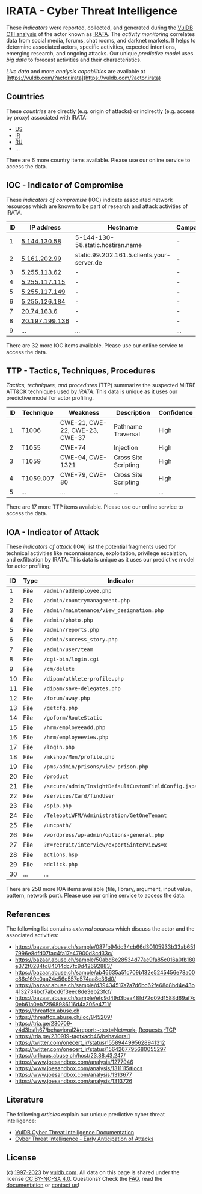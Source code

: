 # IRATA - Cyber Threat Intelligence

These _indicators_ were reported, collected, and generated during the [VulDB CTI analysis](https://vuldb.com/?kb.cti) of the actor known as [IRATA](https://vuldb.com/?actor.irata). The _activity monitoring_ correlates data from social media, forums, chat rooms, and darknet markets. It helps to determine associated actors, specific activities, expected intentions, emerging research, and ongoing attacks. Our unique _predictive model_ uses _big data_ to forecast activities and their characteristics.

_Live data_ and more _analysis capabilities_ are available at [https://vuldb.com/?actor.irata](https://vuldb.com/?actor.irata)

## Countries

These _countries_ are directly (e.g. origin of attacks) or indirectly (e.g. access by proxy) associated with IRATA:

* [US](https://vuldb.com/?country.us)
* [IR](https://vuldb.com/?country.ir)
* [RU](https://vuldb.com/?country.ru)
* ...

There are 6 more country items available. Please use our online service to access the data.

## IOC - Indicator of Compromise

These _indicators of compromise_ (IOC) indicate associated network resources which are known to be part of research and attack activities of IRATA.

ID | IP address | Hostname | Campaign | Confidence
-- | ---------- | -------- | -------- | ----------
1 | [5.144.130.58](https://vuldb.com/?ip.5.144.130.58) | 5-144-130-58.static.hostiran.name | - | High
2 | [5.161.202.99](https://vuldb.com/?ip.5.161.202.99) | static.99.202.161.5.clients.your-server.de | - | High
3 | [5.255.113.62](https://vuldb.com/?ip.5.255.113.62) | - | - | High
4 | [5.255.117.115](https://vuldb.com/?ip.5.255.117.115) | - | - | High
5 | [5.255.117.149](https://vuldb.com/?ip.5.255.117.149) | - | - | High
6 | [5.255.126.184](https://vuldb.com/?ip.5.255.126.184) | - | - | High
7 | [20.74.163.6](https://vuldb.com/?ip.20.74.163.6) | - | - | High
8 | [20.197.199.136](https://vuldb.com/?ip.20.197.199.136) | - | - | High
9 | ... | ... | ... | ...

There are 32 more IOC items available. Please use our online service to access the data.

## TTP - Tactics, Techniques, Procedures

_Tactics, techniques, and procedures_ (TTP) summarize the suspected MITRE ATT&CK techniques used by _IRATA_. This data is unique as it uses our predictive model for actor profiling.

ID | Technique | Weakness | Description | Confidence
-- | --------- | -------- | ----------- | ----------
1 | T1006 | CWE-21, CWE-22, CWE-23, CWE-37 | Pathname Traversal | High
2 | T1055 | CWE-74 | Injection | High
3 | T1059 | CWE-94, CWE-1321 | Cross Site Scripting | High
4 | T1059.007 | CWE-79, CWE-80 | Cross Site Scripting | High
5 | ... | ... | ... | ...

There are 17 more TTP items available. Please use our online service to access the data.

## IOA - Indicator of Attack

These _indicators of attack_ (IOA) list the potential fragments used for technical activities like reconnaissance, exploitation, privilege escalation, and exfiltration by IRATA. This data is unique as it uses our predictive model for actor profiling.

ID | Type | Indicator | Confidence
-- | ---- | --------- | ----------
1 | File | `/admin/addemployee.php` | High
2 | File | `/admin/countrymanagement.php` | High
3 | File | `/admin/maintenance/view_designation.php` | High
4 | File | `/admin/photo.php` | High
5 | File | `/admin/reports.php` | High
6 | File | `/admin/success_story.php` | High
7 | File | `/admin/user/team` | High
8 | File | `/cgi-bin/login.cgi` | High
9 | File | `/cm/delete` | Medium
10 | File | `/dipam/athlete-profile.php` | High
11 | File | `/dipam/save-delegates.php` | High
12 | File | `/forum/away.php` | High
13 | File | `/getcfg.php` | Medium
14 | File | `/goform/RouteStatic` | High
15 | File | `/hrm/employeeadd.php` | High
16 | File | `/hrm/employeeview.php` | High
17 | File | `/login.php` | Medium
18 | File | `/mkshop/Men/profile.php` | High
19 | File | `/pms/admin/prisons/view_prison.php` | High
20 | File | `/product` | Medium
21 | File | `/secure/admin/InsightDefaultCustomFieldConfig.jspa` | High
22 | File | `/services/Card/findUser` | High
23 | File | `/spip.php` | Medium
24 | File | `/TeleoptiWFM/Administration/GetOneTenant` | High
25 | File | `/uncpath/` | Medium
26 | File | `/wordpress/wp-admin/options-general.php` | High
27 | File | `?r=recruit/interview/export&interviews=x` | High
28 | File | `actions.hsp` | Medium
29 | File | `adclick.php` | Medium
30 | ... | ... | ...

There are 258 more IOA items available (file, library, argument, input value, pattern, network port). Please use our online service to access the data.

## References

The following list contains _external sources_ which discuss the actor and the associated activities:

* https://bazaar.abuse.ch/sample/087fb94dc34cb66d30105933b33ab6517996e8dfd07fac4fa17e47900d3cd33c/
* https://bazaar.abuse.ch/sample/50abd8e28534d77ae9fa85c016a0fb180e372f0284fd84014dc7fc9d42692883/
* https://bazaar.abuse.ch/sample/ab46635a51c709b132e5245456e78a00c86c169c0aa24e56e557d574aa8c36d0/
* https://bazaar.abuse.ch/sample/d39434517a7a7d6bc62fe68d8bd4e43b4132734bcf7abcd6f3eec8de3eb23fcf/
* https://bazaar.abuse.ch/sample/efc9d49d3bea48fd72d09d1588d69af7c0eb61a0eb72568986116d4a205e4711/
* https://threatfox.abuse.ch
* https://threatfox.abuse.ch/ioc/845209/
* https://tria.ge/230709-y4d3bsfh67/behavioral2#report:~:text=Network-,Requests,-TCP
* https://tria.ge/230919-tagtxacb46/behavioral1
* https://twitter.com/onecert_ir/status/1558944995628941312
* https://twitter.com/onecert_ir/status/1564267795680055297
* https://urlhaus.abuse.ch/host/23.88.43.247/
* https://www.joesandbox.com/analysis/1277946
* https://www.joesandbox.com/analysis/1311115#iocs
* https://www.joesandbox.com/analysis/1313677
* https://www.joesandbox.com/analysis/1313726

## Literature

The following _articles_ explain our unique predictive cyber threat intelligence:

* [VulDB Cyber Threat Intelligence Documentation](https://vuldb.com/?kb.cti)
* [Cyber Threat Intelligence - Early Anticipation of Attacks](https://www.scip.ch/en/?labs.20201022)

## License

(c) [1997-2023](https://vuldb.com/?kb.changelog) by [vuldb.com](https://vuldb.com/?kb.about). All data on this page is shared under the license [CC BY-NC-SA 4.0](https://creativecommons.org/licenses/by-nc-sa/4.0/). Questions? Check the [FAQ](https://vuldb.com/?kb.faq), read the [documentation](https://vuldb.com/?kb) or [contact us](https://vuldb.com/?contact)!
